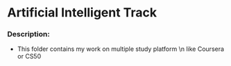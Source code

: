 # Artificial Intelligent Track

### Description:
- This folder contains my work on multiple study platform \n like Coursera or CS50